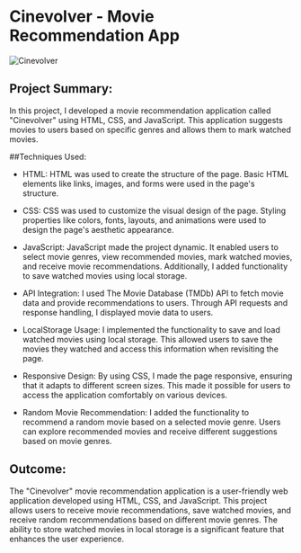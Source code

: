 
# Cinevolver - Movie Recommendation App
![Cinevolver](https://github.com/irfanbariss/cinevolver/assets/129832202/a76b6700-9d5d-4b20-8122-1c8f4b2971ba)

## Project Summary:

In this project, I developed a movie recommendation application called "Cinevolver" using HTML, CSS, and JavaScript. This application suggests movies to users based on specific genres and allows them to mark watched movies.

##Techniques Used:

- HTML: HTML was used to create the structure of the page. Basic HTML elements like links, images, and forms were used in the page's structure.

- CSS: CSS was used to customize the visual design of the page. Styling properties like colors, fonts, layouts, and animations were used to design the page's aesthetic appearance.

- JavaScript: JavaScript made the project dynamic. It enabled users to select movie genres, view recommended movies, mark watched movies, and receive movie recommendations. Additionally, I added functionality to save watched movies using local storage.

- API Integration: I used The Movie Database (TMDb) API to fetch movie data and provide recommendations to users. Through API requests and response handling, I displayed movie data to users.

- LocalStorage Usage: I implemented the functionality to save and load watched movies using local storage. This allowed users to save the movies they watched and access this information when revisiting the page.

- Responsive Design: By using CSS, I made the page responsive, ensuring that it adapts to different screen sizes. This made it possible for users to access the application comfortably on various devices.

- Random Movie Recommendation: I added the functionality to recommend a random movie based on a selected movie genre. Users can explore recommended movies and receive different suggestions based on movie genres.

## Outcome:

The "Cinevolver" movie recommendation application is a user-friendly web application developed using HTML, CSS, and JavaScript. This project allows users to receive movie recommendations, save watched movies, and receive random recommendations based on different movie genres. The ability to store watched movies in local storage is a significant feature that enhances the user experience.
